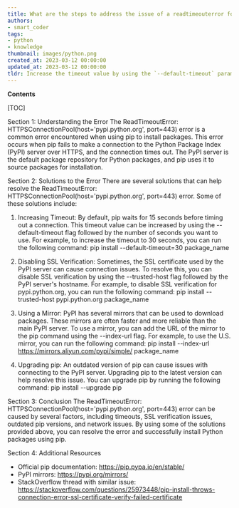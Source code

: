 ```yaml
---
title: What are the steps to address the issue of a readtimeouterror for httpsconnectionpool with pip while connecting to host 'pypi.python.org' on port 443?
authors:
- smart_coder
tags:
- python
- knowledge
thumbnail: images/python.png
created_at: 2023-03-12 00:00:00
updated_at: 2023-03-12 00:00:00
tldr: Increase the timeout value by using the `--default-timeout` parameter when running pip.
---
```


**Contents**

[TOC]

Section 1: Understanding the Error
The ReadTimeoutError: HTTPSConnectionPool(host='pypi.python.org', port=443) error is a common error encountered when using pip to install packages. This error occurs when pip fails to make a connection to the Python Package Index (PyPI) server over HTTPS, and the connection times out. The PyPI server is the default package repository for Python packages, and pip uses it to source packages for installation.

Section 2: Solutions to the Error
There are several solutions that can help resolve the ReadTimeoutError: HTTPSConnectionPool(host='pypi.python.org', port=443) error. Some of these solutions include:

1. Increasing Timeout: By default, pip waits for 15 seconds before timing out a connection. This timeout value can be increased by using the --default-timeout flag followed by the number of seconds you want to use. For example, to increase the timeout to 30 seconds, you can run the following command:
pip install --default-timeout=30 package_name

2. Disabling SSL Verification: Sometimes, the SSL certificate used by the PyPI server can cause connection issues. To resolve this, you can disable SSL verification by using the --trusted-host flag followed by the PyPI server's hostname. For example, to disable SSL verification for pypi.python.org, you can run the following command:
pip install --trusted-host pypi.python.org package_name

3. Using a Mirror: PyPI has several mirrors that can be used to download packages. These mirrors are often faster and more reliable than the main PyPI server. To use a mirror, you can add the URL of the mirror to the pip command using the --index-url flag. For example, to use the U.S. mirror, you can run the following command:
pip install --index-url https://mirrors.aliyun.com/pypi/simple/ package_name

4. Upgrading pip: An outdated version of pip can cause issues with connecting to the PyPI server. Upgrading pip to the latest version can help resolve this issue. You can upgrade pip by running the following command:
pip install --upgrade pip

Section 3: Conclusion
The ReadTimeoutError: HTTPSConnectionPool(host='pypi.python.org', port=443) error can be caused by several factors, including timeouts, SSL verification issues, outdated pip versions, and network issues. By using some of the solutions provided above, you can resolve the error and successfully install Python packages using pip.

Section 4: Additional Resources
- Official pip documentation: https://pip.pypa.io/en/stable/
- PyPI mirrors: https://pypi.org/mirrors/
- StackOverflow thread with similar issue: https://stackoverflow.com/questions/25973448/pip-install-throws-connection-error-ssl-certificate-verify-failed-certificate
